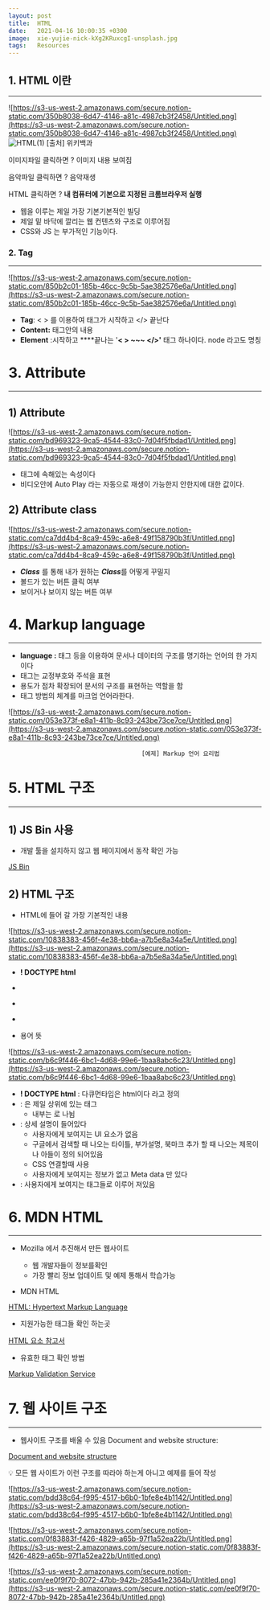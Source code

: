```yaml
---
layout: post
title:  HTML 
date:   2021-04-16 10:00:35 +0300
image:  xie-yujie-nick-kXg2KRuxcgI-unsplash.jpg
tags:   Resources
---
```




## 1. HTML 이란

---

![https://s3-us-west-2.amazonaws.com/secure.notion-static.com/350b8038-6d47-4146-a81c-4987cb3f2458/Untitled.png](https://s3-us-west-2.amazonaws.com/secure.notion-static.com/350b8038-6d47-4146-a81c-4987cb3f2458/Untitled.png)
![HTML(1)](/images/HTML(1).png)
[출처] 위키백과 

이미지파일 클릭하면 ? 이미지 내용 보여짐

음악파일 클릭하면 ? 음악재생 

HTML 클릭하면 ? **내 컴퓨터에  기본으로 지정된 크롬브라우저 실행**

- 웹을 이루는 제일 가장 기본기본적인 빌딩
- 제일 밑 바닥에 깔리는 웹 컨텐츠와 구조로 이루어짐
- CSS와 JS 는 부가적인 기능이다.

### 2. Tag

---

![https://s3-us-west-2.amazonaws.com/secure.notion-static.com/850b2c01-185b-46cc-9c5b-5ae382576e6a/Untitled.png](https://s3-us-west-2.amazonaws.com/secure.notion-static.com/850b2c01-185b-46cc-9c5b-5ae382576e6a/Untitled.png)

- **Tag**: < > 를 이용하여 태그가 시작하고 </> 끝난다
- **Content:** 태그안의 내용
- **Element** :시작하고 ****끝나는 '**< > ~~~ </>'** 태그 하나이다. node 라고도 명칭

# 3.  **Attribute**

---

## 1) **Attribute**

![https://s3-us-west-2.amazonaws.com/secure.notion-static.com/bd969323-9ca5-4544-83c0-7d04f5fbdad1/Untitled.png](https://s3-us-west-2.amazonaws.com/secure.notion-static.com/bd969323-9ca5-4544-83c0-7d04f5fbdad1/Untitled.png)

- 태그에 속해있는 속성이다
- 비디오안에 Auto Play 라는 자동으로 재생이 가능한지 안한지에 대한  값이다.

## 2) **Attribute class**

![https://s3-us-west-2.amazonaws.com/secure.notion-static.com/ca7dd4b4-8ca9-459c-a6e8-49f158790b3f/Untitled.png](https://s3-us-west-2.amazonaws.com/secure.notion-static.com/ca7dd4b4-8ca9-459c-a6e8-49f158790b3f/Untitled.png)

- ***Class*** 를 통해 내가 원하는 ***Class***를 어떻게 꾸밀지
- 볼드가 있는 버튼 클릭 여부
- 보이거나 보이지 않는 버튼 여부

# 4. Markup language

---

- **language :** 태그 등을 이용하여 문서나 데이터의 구조를 명기하는 언어의 한 가지이다
- 태그는 교정부호와 주석을 표현
- 용도가 점차 확장되어 문서의 구조를 표현하는 역할을 함
- 태그 방법의 체계를 마크업 언어라한다.

![https://s3-us-west-2.amazonaws.com/secure.notion-static.com/053e373f-e8a1-411b-8c93-243be73ce7ce/Untitled.png](https://s3-us-west-2.amazonaws.com/secure.notion-static.com/053e373f-e8a1-411b-8c93-243be73ce7ce/Untitled.png)

                                         [예제] Markup 언어 요리법   

# 5. HTML 구조

---

## 1) JS Bin 사용

- 개발 툴을 설치하지 않고 웹 페이지에서  동작 확인 가능

[JS Bin](https://jsbin.com/?html,css,output)

## 2) HTML 구조

- HTML에 들어 갈 가장 기본적인 내용

![https://s3-us-west-2.amazonaws.com/secure.notion-static.com/10838383-456f-4e38-bb6a-a7b5e8a34a5e/Untitled.png](https://s3-us-west-2.amazonaws.com/secure.notion-static.com/10838383-456f-4e38-bb6a-a7b5e8a34a5e/Untitled.png)

- **! DOCTYPE html**
- **<html>**
- **<head>**
- **<body>**

 

- 용어 뜻

![https://s3-us-west-2.amazonaws.com/secure.notion-static.com/b6c9f446-6bc1-4d68-99e6-1baa8abc6c23/Untitled.png](https://s3-us-west-2.amazonaws.com/secure.notion-static.com/b6c9f446-6bc1-4d68-99e6-1baa8abc6c23/Untitled.png)

- **! DOCTYPE html** : 다큐먼타입은 html이다 라고 정의
- **<html>**: <html> 은 제일 상위에 있는 태그
    - <html>내부는  <head> <body> 로 나뉨
- **<head>** : 상세 설명이 들어있다
    - 사용자에게 보여지는 UI 요소가 없음
    - 구글에서 검색할 때 나오는  타이틀, 부가설명, 북마크 추가 할 때 나오는 제목이나 아들이 정의 되어있음
    - CSS 연결할때 사용
    - 사용자에게 보여지는 정보가 없고 Meta data 만 있다
- **<body>**  : 사용자에게 보여지는 태그들로 이루어 져있음

# 6. MDN HTML

---

- Mozilla 에서 추진해서 만든 웹사이트
    - 웹 개발자들이 정보를확인
    - 가장 빨리 정보 업데이트 및 예제 통해서 학습가능

- MDN HTML

[HTML: Hypertext Markup Language](https://developer.mozilla.org/ko/docs/Web/HTML)

- 지원가능한 태그들 확인 하는곳

[HTML 요소 참고서](https://developer.mozilla.org/ko/docs/Web/HTML/Element)

- 유효한 태그 확인 방법

[Markup Validation Service](https://validator.w3.org/)

# 7. 웹 사이트 구조

---

- 웹사이트 구조를 배울 수 있음 
Document and website structure:

[Document and website structure](https://developer.mozilla.org/en-US/docs/Learn/HTML/Introduction_to_HTML/Document_and_website_structure)

💡 모든 웹 사이트가 이런 구조를 따라야 하는게 아니고 예제를 들어 작성 

![https://s3-us-west-2.amazonaws.com/secure.notion-static.com/bdd38c64-f995-4517-b6b0-1bfe8e4b1142/Untitled.png](https://s3-us-west-2.amazonaws.com/secure.notion-static.com/bdd38c64-f995-4517-b6b0-1bfe8e4b1142/Untitled.png)

![https://s3-us-west-2.amazonaws.com/secure.notion-static.com/0f83883f-f426-4829-a65b-97f1a52ea22b/Untitled.png](https://s3-us-west-2.amazonaws.com/secure.notion-static.com/0f83883f-f426-4829-a65b-97f1a52ea22b/Untitled.png)

![https://s3-us-west-2.amazonaws.com/secure.notion-static.com/ee0f9f70-8072-47bb-942b-285a41e2364b/Untitled.png](https://s3-us-west-2.amazonaws.com/secure.notion-static.com/ee0f9f70-8072-47bb-942b-285a41e2364b/Untitled.png)

